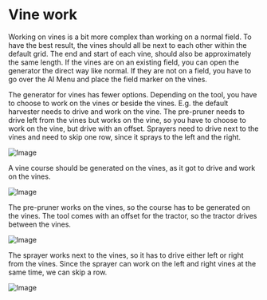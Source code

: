 # Vine work


Working on vines is a bit more complex than working on a normal field.
To have the best result, the vines should all be next to each other within the default grid.
The end and start of each vine, should also be approximately the same length.
If the vines are on an existing field, you can open the generator the direct way like normal.
If they are not on a field, you have to go over the AI Menu and place the field marker on the vines.



The generator for vines has fewer options.
Depending on the tool, you have to choose to work on the vines or beside the vines.
E.g. the default harvester needs to drive and work on the vine.
     The pre-pruner needs to drive left from the vines but works on the vine, so you have to choose to work on the vine, but drive with an offset.
     Sprayers need to drive next to the vines and need to skip one row, since it sprays to the left and the right.


![Image](/home/runner/work/CourseplayHelp/CourseplayHelp/vineworkgen_0_0_765_510.png)


A vine course should be generated on the vines, as it got to drive and work on the vines.


![Image](/home/runner/work/CourseplayHelp/CourseplayHelp/vineworkharvest_0_0_765_510.png)


The pre-pruner works on the vines, so the course has to be generated on the vines.
The tool comes with an offset for the tractor, so the tractor drives between the vines.


![Image](/home/runner/work/CourseplayHelp/CourseplayHelp/vineworkpruner_0_0_765_510.png)


The sprayer works next to the vines, so it has to drive either left or right from the vines.
Since the sprayer can work on the left and right vines at the same time, we can skip a row.


![Image](/home/runner/work/CourseplayHelp/CourseplayHelp/vineworkspray_0_0_765_510.png)

